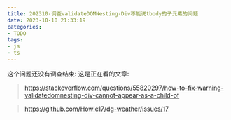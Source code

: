 ```yaml
---
title: 202310-调查validateDOMNesting-Div不能说tbody的子元素的问题
date: 2023-10-10 21:33:19
categories:
- TODO
tags: 
- js
- ts
---
```


这个问题还没有调查结束:
这是正在看的文章:
> https://stackoverflow.com/questions/55820297/how-to-fix-warning-validatedomnesting-div-cannot-appear-as-a-child-of

> https://github.com/Howie17/dg-weather/issues/17
